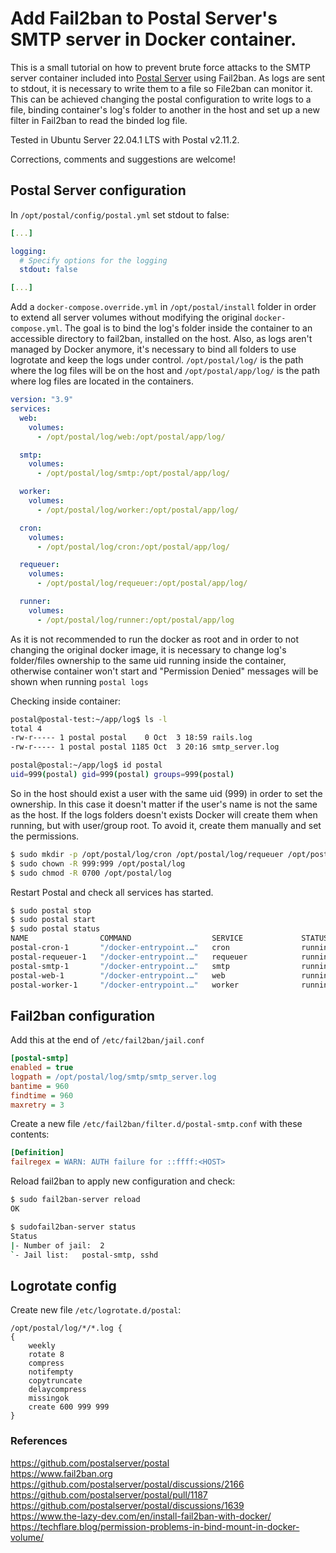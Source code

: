 # Add Fail2ban to Postal Server's SMTP server in Docker container.

This is a small tutorial on how to prevent brute force attacks to the SMTP server container included into [Postal Server](https://github.com/postalserver/postal) using Fail2ban. As logs are sent to stdout, it is necessary to write them to a file so File2ban can monitor it. This can be achieved changing the postal configuration to write logs to a file, binding container's log's folder to another in the host and set up a new filter in Fail2ban to read the binded log file.

Tested in Ubuntu Server 22.04.1 LTS with Postal v2.11.2.

Corrections, comments and suggestions are welcome!


## Postal Server configuration

In ```/opt/postal/config/postal.yml``` set stdout to false:
```yaml
[...]

logging:
  # Specify options for the logging
  stdout: false

[...]
```

Add a ```docker-compose.override.yml``` in ```/opt/postal/install``` folder in order to extend all server volumes without modifying the original ```docker-compose.yml```. The goal is to bind the log's folder inside the container to an accessible directory to fail2ban, installed on the host. Also, as logs aren't managed by Docker anymore, it's necessary to bind all folders to use logrotate and keep the logs under control.
 ```/opt/postal/log/``` is the path where the log files will be on the host and ```/opt/postal/app/log/``` is the path where log files are located in the containers.

```yaml
version: "3.9"
services:
  web:
    volumes:
      - /opt/postal/log/web:/opt/postal/app/log/

  smtp:
    volumes:
      - /opt/postal/log/smtp:/opt/postal/app/log/

  worker:
    volumes:
      - /opt/postal/log/worker:/opt/postal/app/log/

  cron:
    volumes:
      - /opt/postal/log/cron:/opt/postal/app/log/

  requeuer:
    volumes:
      - /opt/postal/log/requeuer:/opt/postal/app/log/

  runner:
    volumes:
      - /opt/postal/log/runner:/opt/postal/app/log

```

As it is not recommended to run the docker as root and in order to not changing the original docker image, it is necessary to change log's folder/files ownership to the same uid running inside the container, otherwise container won't start and "Permission Denied" messages will be shown when running ```postal logs```

Checking inside container:
```bash
postal@postal-test:~/app/log$ ls -l
total 4
-rw-r----- 1 postal postal    0 Oct  3 18:59 rails.log
-rw-r----- 1 postal postal 1185 Oct  3 20:16 smtp_server.log

postal@postal:~/app/log$ id postal
uid=999(postal) gid=999(postal) groups=999(postal)
```
So in the host should exist a user with the same uid (999) in order to set the ownership. In this case it doesn't matter if the user's name is not the same as the host. If the logs folders doesn't exists Docker will create them when running, but with user/group root. To avoid it, create them manually and set the permissions.
```bash
$ sudo mkdir -p /opt/postal/log/cron /opt/postal/log/requeuer /opt/postal/log/smtp /opt/postal/log/web /opt/postal/log/worker /opt/postal/log/runner
$ sudo chown -R 999:999 /opt/postal/log
$ sudo chmod -R 0700 /opt/postal/log
```

Restart Postal and check all services has started.

```bash
$ sudo postal stop
$ sudo postal start
$ sudo postal status
NAME                COMMAND                  SERVICE             STATUS              PORTS
postal-cron-1       "/docker-entrypoint.…"   cron                running             
postal-requeuer-1   "/docker-entrypoint.…"   requeuer            running             
postal-smtp-1       "/docker-entrypoint.…"   smtp                running             
postal-web-1        "/docker-entrypoint.…"   web                 running             
postal-worker-1     "/docker-entrypoint.…"   worker              running             
```

## Fail2ban configuration
Add this at the end of ```/etc/fail2ban/jail.conf```

```ini
[postal-smtp]
enabled = true
logpath = /opt/postal/log/smtp/smtp_server.log
bantime = 960
findtime = 960
maxretry = 3
```

Create a new file ```/etc/fail2ban/filter.d/postal-smtp.conf``` with these contents:
```ini
[Definition]
failregex = WARN: AUTH failure for ::ffff:<HOST>
```
Reload fail2ban to apply new configuration and check:
```bash
$ sudo fail2ban-server reload
OK  

$ sudofail2ban-server status
Status
|- Number of jail:	2
`- Jail list:	postal-smtp, sshd
```

## Logrotate config

Create new file ```/etc/logrotate.d/postal```:
```
/opt/postal/log/*/*.log {
{
    weekly
    rotate 8
    compress
    notifempty
    copytruncate
    delaycompress
    missingok
    create 600 999 999
}
```

### References
https://github.com/postalserver/postal  
https://www.fail2ban.org  
https://github.com/postalserver/postal/discussions/2166  
https://github.com/postalserver/postal/pull/1187  
https://github.com/postalserver/postal/discussions/1639  
https://www.the-lazy-dev.com/en/install-fail2ban-with-docker/  
https://techflare.blog/permission-problems-in-bind-mount-in-docker-volume/  
